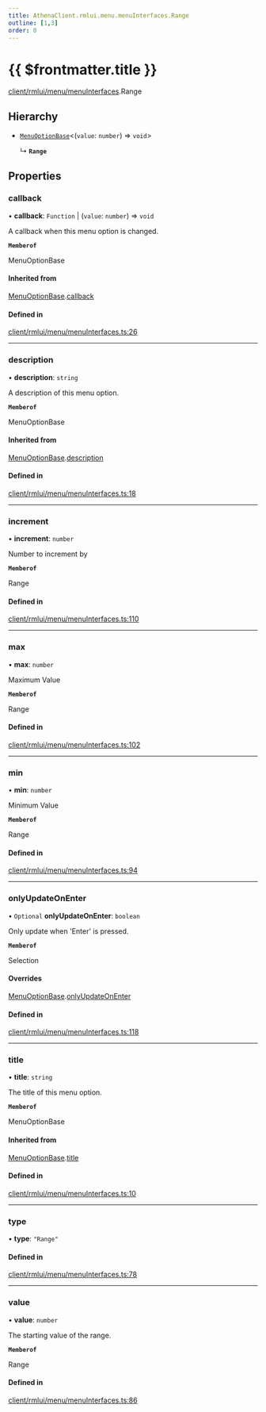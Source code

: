 ```yaml
---
title: AthenaClient.rmlui.menu.menuInterfaces.Range
outline: [1,3]
order: 0
---
```


# {{ $frontmatter.title }}


[client/rmlui/menu/menuInterfaces](../modules/client_rmlui_menu_menuInterfaces.md).Range

## Hierarchy

- [`MenuOptionBase`](client_rmlui_menu_menuInterfaces_Internal_MenuOptionBase.md)<(`value`: `number`) => `void`\>

  ↳ **`Range`**

## Properties

### callback

• **callback**: `Function` \| (`value`: `number`) => `void`

A callback when this menu option is changed.

**`Memberof`**

MenuOptionBase

#### Inherited from

[MenuOptionBase](client_rmlui_menu_menuInterfaces_Internal_MenuOptionBase.md).[callback](client_rmlui_menu_menuInterfaces_Internal_MenuOptionBase.md#callback)

#### Defined in

[client/rmlui/menu/menuInterfaces.ts:26](https://github.com/Stuyk/altv-athena/blob/217ba5f/src/core/client/rmlui/menu/menuInterfaces.ts#L26)

___

### description

• **description**: `string`

A description of this menu option.

**`Memberof`**

MenuOptionBase

#### Inherited from

[MenuOptionBase](client_rmlui_menu_menuInterfaces_Internal_MenuOptionBase.md).[description](client_rmlui_menu_menuInterfaces_Internal_MenuOptionBase.md#description)

#### Defined in

[client/rmlui/menu/menuInterfaces.ts:18](https://github.com/Stuyk/altv-athena/blob/217ba5f/src/core/client/rmlui/menu/menuInterfaces.ts#L18)

___

### increment

• **increment**: `number`

Number to increment by

**`Memberof`**

Range

#### Defined in

[client/rmlui/menu/menuInterfaces.ts:110](https://github.com/Stuyk/altv-athena/blob/217ba5f/src/core/client/rmlui/menu/menuInterfaces.ts#L110)

___

### max

• **max**: `number`

Maximum Value

**`Memberof`**

Range

#### Defined in

[client/rmlui/menu/menuInterfaces.ts:102](https://github.com/Stuyk/altv-athena/blob/217ba5f/src/core/client/rmlui/menu/menuInterfaces.ts#L102)

___

### min

• **min**: `number`

Minimum Value

**`Memberof`**

Range

#### Defined in

[client/rmlui/menu/menuInterfaces.ts:94](https://github.com/Stuyk/altv-athena/blob/217ba5f/src/core/client/rmlui/menu/menuInterfaces.ts#L94)

___

### onlyUpdateOnEnter

• `Optional` **onlyUpdateOnEnter**: `boolean`

Only update when 'Enter' is pressed.

**`Memberof`**

Selection

#### Overrides

[MenuOptionBase](client_rmlui_menu_menuInterfaces_Internal_MenuOptionBase.md).[onlyUpdateOnEnter](client_rmlui_menu_menuInterfaces_Internal_MenuOptionBase.md#onlyUpdateOnEnter)

#### Defined in

[client/rmlui/menu/menuInterfaces.ts:118](https://github.com/Stuyk/altv-athena/blob/217ba5f/src/core/client/rmlui/menu/menuInterfaces.ts#L118)

___

### title

• **title**: `string`

The title of this menu option.

**`Memberof`**

MenuOptionBase

#### Inherited from

[MenuOptionBase](client_rmlui_menu_menuInterfaces_Internal_MenuOptionBase.md).[title](client_rmlui_menu_menuInterfaces_Internal_MenuOptionBase.md#title)

#### Defined in

[client/rmlui/menu/menuInterfaces.ts:10](https://github.com/Stuyk/altv-athena/blob/217ba5f/src/core/client/rmlui/menu/menuInterfaces.ts#L10)

___

### type

• **type**: ``"Range"``

#### Defined in

[client/rmlui/menu/menuInterfaces.ts:78](https://github.com/Stuyk/altv-athena/blob/217ba5f/src/core/client/rmlui/menu/menuInterfaces.ts#L78)

___

### value

• **value**: `number`

The starting value of the range.

**`Memberof`**

Range

#### Defined in

[client/rmlui/menu/menuInterfaces.ts:86](https://github.com/Stuyk/altv-athena/blob/217ba5f/src/core/client/rmlui/menu/menuInterfaces.ts#L86)
